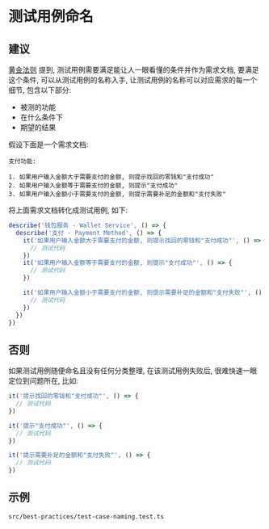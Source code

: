 # 测试用例命名

## 建议

[黄金法则](/best-practices/golden-rule) 提到, 测试用例需要满足能让人一眼看懂的条件并作为需求文档, 要满足这个条件, 可以从测试用例的名称入手, 让测试用例的名称可以对应需求的每一个细节, 包含以下部分:

- 被测的功能
- 在什么条件下
- 期望的结果

假设下面是一个需求文档: 

```
支付功能:

1. 如果用户输入金额大于需要支付的金额, 则提示找回的零钱和"支付成功"
2. 如果用户输入金额等于需要支付的金额, 则提示"支付成功"
3. 如果用户输入金额小于需要支付的金额, 则提示需要补足的金额和"支付失败"
```

将上面需求文档转化成测试用例, 如下:

```ts
describe('钱包服务 - Wallet Service', () => {
  describe('支付 - Payment Method', () => {
    it('如果用户输入金额大于需要支付的金额, 则提示找回的零钱和"支付成功"', () => {
      // 测试代码
    })
    it('如果用户输入金额等于需要支付的金额, 则提示"支付成功"', () => {
      // 测试代码
    })

    it('如果用户输入金额小于需要支付的金额, 则提示需要补足的金额和"支付失败"', () => {
      // 测试代码
    })
  })
})
```

## 否则

如果测试用例随便命名且没有任何分类整理, 在该测试用例失败后, 很难快速一眼定位到问题所在, 比如: 

```ts
it('提示找回的零钱和"支付成功"', () => {
  // 测试代码
})

it('提示"支付成功"', () => {
  // 测试代码
})

it('提示需要补足的金额和"支付失败"', () => {
  // 测试代码
})
```

## 示例

`src/best-practices/test-case-naming.test.ts`
